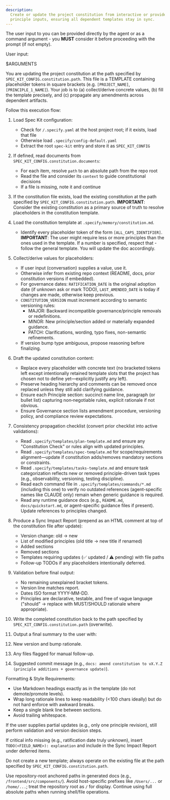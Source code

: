 ```yaml
---
description:
  Create or update the project constitution from interactive or provided
  principle inputs, ensuring all dependent templates stay in sync.
---
```


The user input to you can be provided directly by the agent or as a command
argument - you **MUST** consider it before proceeding with the prompt (if not
empty).

User input:

$ARGUMENTS

You are updating the project constitution at the path specified by
`SPEC_KIT_CONFIG.constitution.path`. This file is a TEMPLATE containing
placeholder tokens in square brackets (e.g. `[PROJECT_NAME]`,
`[PRINCIPLE_1_NAME]`). Your job is to (a) collect/derive concrete values, (b)
fill the template precisely, and (c) propagate any amendments across dependent
artifacts.

Follow this execution flow:

1. Load Spec Kit configuration:
   - Check for `/.specify.yaml` at the host project root; if it exists, load
     that file
   - Otherwise load `.specify/config-default.yaml`
   - Extract the root `spec-kit` entry and store it as `SPEC_KIT_CONFIG`

2. If defined, read documents from `SPEC_KIT_CONFIG.constitution.documents`:
   - For each item, resolve `path` to an absolute path from the repo root
   - Read the file and consider its `context` to guide constitutional decisions
   - If a file is missing, note it and continue

3. If the constitution file exists, load the existing constitution at the path
   specified by `SPEC_KIT_CONFIG.constitution.path`. **IMPORTANT**: Consider the
   existing constitution as a primary source of truth to resolve placeholders in
   the constitution template.

4. Load the constitution template at `.specify/memory/constitution.md`.
   - Identify every placeholder token of the form `[ALL_CAPS_IDENTIFIER]`.
     **IMPORTANT**: The user might require less or more principles than the ones
     used in the template. If a number is specified, respect that - follow the
     general template. You will update the doc accordingly.

5. Collect/derive values for placeholders:
   - If user input (conversation) supplies a value, use it.
   - Otherwise infer from existing repo context (README, docs, prior
     constitution versions if embedded).
   - For governance dates: `RATIFICATION_DATE` is the original adoption date (if
     unknown ask or mark TODO), `LAST_AMENDED_DATE` is today if changes are
     made, otherwise keep previous.
   - `CONSTITUTION_VERSION` must increment according to semantic versioning
     rules:
     - MAJOR: Backward incompatible governance/principle removals or
       redefinitions.
     - MINOR: New principle/section added or materially expanded guidance.
     - PATCH: Clarifications, wording, typo fixes, non-semantic refinements.
   - If version bump type ambiguous, propose reasoning before finalizing.

6. Draft the updated constitution content:
   - Replace every placeholder with concrete text (no bracketed tokens left
     except intentionally retained template slots that the project has chosen
     not to define yet—explicitly justify any left).
   - Preserve heading hierarchy and comments can be removed once replaced unless
     they still add clarifying guidance.
   - Ensure each Principle section: succinct name line, paragraph (or bullet
     list) capturing non‑negotiable rules, explicit rationale if not obvious.
   - Ensure Governance section lists amendment procedure, versioning policy, and
     compliance review expectations.

7. Consistency propagation checklist (convert prior checklist into active
   validations):
   - Read `.specify/templates/plan-template.md` and ensure any "Constitution
     Check" or rules align with updated principles.
   - Read `.specify/templates/spec-template.md` for scope/requirements
     alignment—update if constitution adds/removes mandatory sections or
     constraints.
   - Read `.specify/templates/tasks-template.md` and ensure task categorization
     reflects new or removed principle-driven task types (e.g., observability,
     versioning, testing discipline).
   - Read each command file in `.specify/templates/commands/*.md` (including
     this one) to verify no outdated references (agent-specific names like
     CLAUDE only) remain when generic guidance is required.
   - Read any runtime guidance docs (e.g., `README.md`, `docs/quickstart.md`, or
     agent-specific guidance files if present). Update references to principles
     changed.

8. Produce a Sync Impact Report (prepend as an HTML comment at top of the
   constitution file after update):
   - Version change: old → new
   - List of modified principles (old title → new title if renamed)
   - Added sections
   - Removed sections
   - Templates requiring updates (✅ updated / ⚠ pending) with file paths
   - Follow-up TODOs if any placeholders intentionally deferred.

9. Validation before final output:
   - No remaining unexplained bracket tokens.
   - Version line matches report.
   - Dates ISO format YYYY-MM-DD.
   - Principles are declarative, testable, and free of vague language ("should"
     → replace with MUST/SHOULD rationale where appropriate).

10. Write the completed constitution back to the path specified by
    `SPEC_KIT_CONFIG.constitution.path` (overwrite).

11. Output a final summary to the user with:
12. New version and bump rationale.
13. Any files flagged for manual follow-up.
14. Suggested commit message (e.g.,
    `docs: amend constitution to vX.Y.Z (principle additions + governance update)`).

Formatting & Style Requirements:

- Use Markdown headings exactly as in the template (do not demote/promote
  levels).
- Wrap long rationale lines to keep readability (<100 chars ideally) but do not
  hard enforce with awkward breaks.
- Keep a single blank line between sections.
- Avoid trailing whitespace.

If the user supplies partial updates (e.g., only one principle revision), still
perform validation and version decision steps.

If critical info missing (e.g., ratification date truly unknown), insert
`TODO(<FIELD_NAME>): explanation` and include in the Sync Impact Report under
deferred items.

Do not create a new template; always operate on the existing file at the path
specified by `SPEC_KIT_CONFIG.constitution.path`.

Use repository-root anchored paths in generated docs (e.g.,
`/frontend/src/components/`). Avoid host-specific prefixes like `/Users/...` or
`/home/...`; treat the repository root as `/` for display. Continue using full
absolute paths when running shell/file operations.
